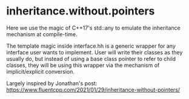 # inheritance.without.pointers

Here we use the magic of C++17's std::any to emulate the inheritance mechanism at compile-time.

The template magic inside interface.hh is a generic wrapper for any interface user wants to implement. User will write
their classes as they usually do, but instead of using a base class pointer to refer to child classes, they will
be using this wrapper via the mechanism of implicit/explicit conversion.


Largely inspired by Jonathan's post: https://www.fluentcpp.com/2021/01/29/inheritance-without-pointers/